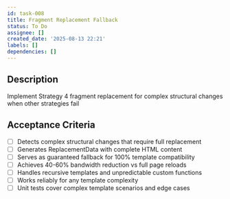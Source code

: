 ```yaml
---
id: task-008
title: Fragment Replacement Fallback
status: To Do
assignee: []
created_date: '2025-08-13 22:21'
labels: []
dependencies: []
---
```


## Description

Implement Strategy 4 fragment replacement for complex structural changes when other strategies fail

## Acceptance Criteria

- [ ] Detects complex structural changes that require full replacement
- [ ] Generates ReplacementData with complete HTML content
- [ ] Serves as guaranteed fallback for 100% template compatibility
- [ ] Achieves 40-60% bandwidth reduction vs full page reloads
- [ ] Handles recursive templates and unpredictable custom functions
- [ ] Works reliably for any template complexity
- [ ] Unit tests cover complex template scenarios and edge cases
